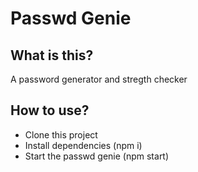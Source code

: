 # Passwd Genie
## What is this?
A password generator and stregth checker
## How to use?
- Clone this project
- Install dependencies (npm i)
- Start the passwd genie (npm start)